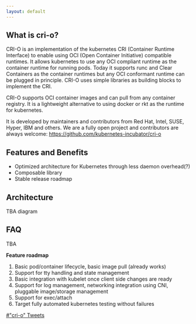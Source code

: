 ```yaml
---
layout: default
---
```


## What is cri-o?

CRI-O is an implementation of the kubernetes CRI (Container Runtime Interface) to enable using OCI (Open Container Initiative) compatible runtimes. It allows kubernetes to use any OCI compliant runtime as the container runtime for running pods. Today it supports runc and Clear Containers as the container runtimes but any OCI conformant runtime can be plugged in principle. CRI-O uses simple libraries as building blocks to implement the CRI.

CRI-O supports OCI container images and can pull from any container registry. It is a lightweight alternative to using docker or rkt as the runtime for kubernetes.

It is developed by maintainers and contributors from Red Hat, Intel, SUSE, Hyper, IBM and others.  We are a fully open project and contributors are always welcome:
https://github.com/kubernetes-incubator/cri-o

<script type="text/javascript" src="https://asciinema.org/a/al01ze6jxhpphikxla3qt2m6s.js" id="asciicast-al01ze6jxhpphikxla3qt2m6s" async data-size="medium"></script>

## Features and Benefits

* Optimized architecture for Kubernetes through less daemon overhead(?)
* Composable library
* Stable release roadmap

## Architecture

TBA diagram

## FAQ

TBA

**Feature roadmap**

1. Basic pod/container lifecycle, basic image pull (already works)
1. Support for tty handling and state management
1. Basic integration with kubelet once client side changes are ready
1. Support for log management, networking integration using CNI, pluggable image/storage management
1. Support for exec/attach
1. Target fully automated kubernetes testing without failures


<a class="twitter-timeline"  href="https://twitter.com/hashtag/%22cri-o%22" data-widget-id="862337196434632704">#"cri-o" Tweets</a>
<script>!function(d,s,id){var js,fjs=d.getElementsByTagName(s)[0],p=/^http:/.test(d.location)?'http':'https';if(!d.getElementById(id)){js=d.createElement(s);js.id=id;js.src=p+"://platform.twitter.com/widgets.js";fjs.parentNode.insertBefore(js,fjs);}}(document,"script","twitter-wjs");</script>
